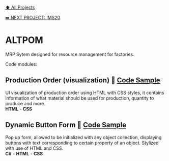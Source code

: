 [:arrow_up: All Projects](/README.md)

[:arrow_right: NEXT PROJECT: IMS20](/PROJECTS/IMS20/IMS20.md)

# ALTPOM 
MRP Sytem designed for resource management for factories.

Code modules:

## Production Order (visualization) :link: [Code Sample](/PROJECTS/ALTPOM/MODULES/PRODUCTION_ORDER.md)
UI visualization of production order using HTML with CSS styles, it contains information of what material should be used for production, quantity to produce and more.\
**HTML** - **CSS**

## Dynamic Button Form :link: [Code Sample](/PROJECTS/TEMPLATES/404.md)
Pop up form, allowed to be initialized with any object collection, displaying buttons with text corresponding to certain property of an object. Stylized with use of HTML and CSS.\
**C#** - **HTML** - **CSS**